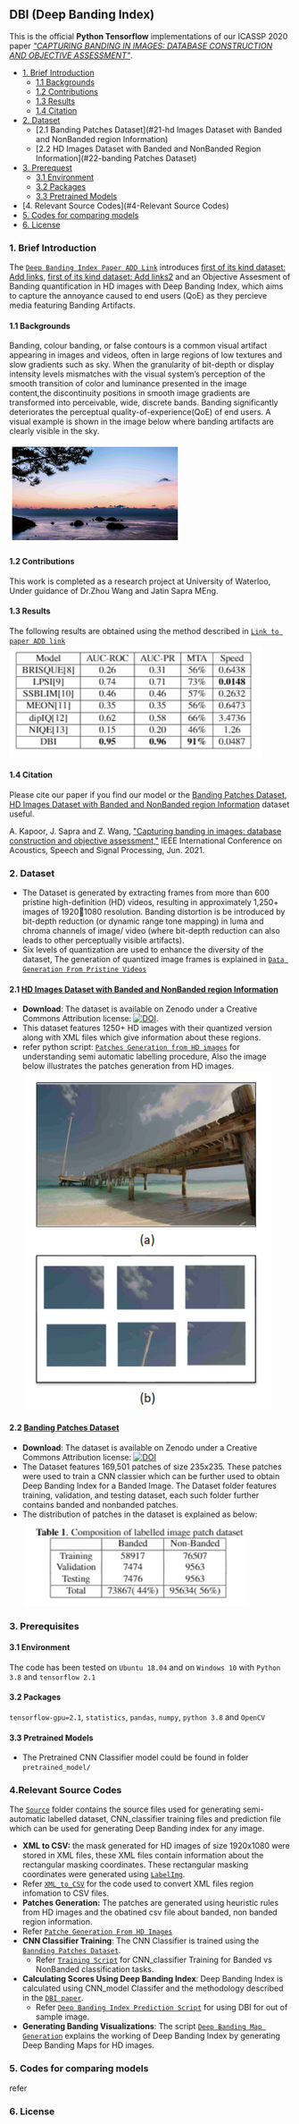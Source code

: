 ## DBI (Deep Banding Index)

This is the official **Python Tensorflow** implementations of our ICASSP 2020 paper [*"CAPTURING BANDING IN IMAGES: DATABASE CONSTRUCTION AND
OBJECTIVE ASSESSMENT"*](https://ece.uwaterloo.ca/~z70wang/publications/icassp21_banding.pdf).


- [1. Brief Introduction](#1-brief-introduction)
  * [1.1 Backgrounds](#11-backgrounds)
  * [1.2 Contributions](#12-contributions)
  * [1.3 Results](#13-results)
  * [1.4 Citation](#14-citation)
- [2. Dataset](#2-dataset)
  * [2.1 Banding Patches Dataset](#21-hd Images Dataset with Banded and NonBanded region Information)
  * [2.2 HD Images Dataset with Banded and NonBanded Region Information](#22-banding Patches Dataset)
- [3. Prerequest](#3-prerequest)
  * [3.1 Environment](#31-environment)
  * [3.2 Packages](#32-packages)
  * [3.3 Pretrained Models](#33-pretrained-models)
- [4. Relevant Source Codes](#4-Relevant Source Codes)
- [5. Codes for comparing models](#5-codes-for-comparing-models)
- [6. License](#6-license)


### 1. Brief Introduction
 The [`Deep Banding Index Paper ADD Link`](https://2021.ieeeicassp.org/) introduces [first of its kind dataset: Add links](https://2021.ieeeicassp.org/), [first of its kind dataset: Add links2](https://2021.ieeeicassp.org/) and an Objective Assesment of Banding quantification in HD images with Deep Banding Index, which aims to capture the annoyance caused to end users (QoE) as they percieve media featuring Banding Artifacts.

#### 1.1 Backgrounds
Banding, colour banding, or false contours is a common visual artifact appearing in images and videos, often in large regions of low textures and slow gradients such as sky. When the granularity of bit-depth or display intensity levels mismatches with the visual system’s perception of the smooth transition of color and luminance presented in the image content,the discontinuity positions in smooth image gradients are transformed into perceivable, wide, discrete bands. Banding significantly deteriorates the perceptual quality-of-experience(QoE) of end users. A visual example is shown in the image below where banding artifacts are clearly visible in the sky.
<br>

 ![](/Results_and_visualizations/Banding_Illustration.PNG)

#### 1.2 Contributions
This work is completed as a research project at University of Waterloo, Under guidance of Dr.Zhou Wang and Jatin Sapra MEng.

#### 1.3 Results
The following results are obtained using the method described in [`Link to paper ADD link`](https://2021.ieeeicassp.org/)
 ![](/Results_and_visualizations/Performance_Comparison.PNG)

#### 1.4 Citation
Please cite our paper if you find our model or the [Banding Patches Dataset](https://doi.org/10.5281/zenodo.4513740), [HD Images Dataset with Banded and NonBanded region Information](https://doi.org/10.5281/zenodo.4513740) dataset useful.

A. Kapoor, J. Sapra and Z. Wang, ["Capturing banding in images: database construction and objective assessment,"](https://ece.uwaterloo.ca/~z70wang/publications/icassp21_banding.pdf) IEEE International Conference on Acoustics, Speech and Signal Processing, Jun. 2021.


### 2. Dataset
- The Dataset is generated by extracting frames from more than 600 pristine high-definition (HD) videos, resulting in approximately 1,250+ images of 19201080 resolution. Banding distortion is be introduced by bit-depth reduction (or dynamic range tone mapping) in luma and chroma channels of image/ video (where bit-depth reduction can also leads to other perceptually visible artifacts). 
- Six levels of quantization are used to enhance the diversity of the dataset, The generation of quantized image frames is explained in [`Data Generation From Pristine Videos`](Dataset-Generation/)

#### 2.1 [HD Images Dataset with Banded and NonBanded region Information](https://zenodo.org/)
  - **Download**: The dataset is available on Zenodo under a Creative Commons Attribution license: [![DOI](https://zenodo.org/badge/DOI/10.5281/zenodo.4513740.svg)](https://doi.org/10.5281/zenodo.4513740).
  - This dataset features 1250+ HD images with their quantized version along with XML files which give information about these regions.
  - refer python script: [`Patches Generation from HD images`](src/Generating_patches_from_HD_images.py) for understanding semi automatic labelling procedure, Also the image below illustrates the patches generation from HD images.<br> 
![](src/Patches_Generation.png)


#### 2.2 [Banding Patches Dataset](https://zenodo.org/record/3926181#.Xv4vg3X0kUd)

   - **Download**: The dataset is available on Zenodo under a Creative Commons Attribution license: [![DOI](https://zenodo.org/badge/DOI/10.5281/zenodo.4512571.svg)](https://doi.org/10.5281/zenodo.4512571)
   - The Dataset features 169,501 patches of size 235x235. These patches were used to train a CNN classier which can be further used to obtain Deep Banding Index for a Banded Image. The Dataset folder features training, validation, and testing dataset, each such folder further contains banded and nonbanded patches.
   - The distribution of patches in the dataset is explained as below: <br>
![](Results_and_visualizations/DatasetDistribution.PNG)



### 3. Prerequisites

#### 3.1 Environment

The code has been tested on `Ubuntu 18.04` and on `Windows 10` with `Python 3.8` and `tensorflow 2.1`

#### 3.2 Packages

`tensorflow-gpu=2.1`, `statistics`, `pandas`, `numpy`, `python 3.8` and `OpenCV`

#### 3.3 Pretrained Models

  - The Pretrained CNN Classifier model could be found in folder `pretrained_model/`

### 4.Relevant Source Codes

The [`Source`](src/) folder contains the source files used for generating semi-automatic labelled dataset, CNN_classifier training files and prediction file which can be used for generating Deep Banding index for any image. 
   - **XML to CSV:** the mask generated for HD images of size 1920x1080 were stored in XML files, these XML files contain information about the rectangular masking coordinates. These rectangular masking coordinates were generated using [`LabelImg`](https://github.com/tzutalin/labelImg).
   - Refer [`XML_to_CSV`](xml_to_csv.py) for the code used to convert XML files region infomation to CSV files.
   - **Patches Generation:** The patches are generated using heuristic rules from HD images and the obatined csv file about banded, non banded region information.
   - Refer [`Patche Generation From HD Images`](Generating_patches_from_HD_images.py)
- **CNN Classifier Training**: The CNN Classifier is trained using the [`Bannding Patches Dataset`](https://zenodo.org/badge/DOI/10.5281/zenodo.4512571.svg).
  - Refer [`Training Script`](train.py) for CNN_classifier Training for Banded vs NonBanded classification tasks.
- **Calculating Scores Using Deep Banding Index**: Deep Banding Index is calculated using CNN_model Classifer and the methodology described in the [`DBI paper`](https://ece.uwaterloo.ca/~z70wang/publications/icassp21_banding.pdf). 
  - Refer [`Deep Banding Index Prediction Script`](predict.py) for using DBI for out of sample image.
 - **Generating Banding Visualizations**: The script [`Deep Banding Map Generation`](Deep_Banding_Map.py) explains the working of Deep Banding Index by generating Deep Banding Maps for HD images.

### 5. Codes for comparing models

refer [](/)

### 6. License


